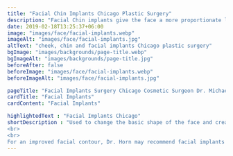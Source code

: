```yaml
---
title: "Facial Chin Implants Chicago Plastic Surgery"
description: "Facial Chin implants give the face a more proportionate look and shape. They can be used to enhance the cheeks, chin or jawbone. Call 312-202-9000 to learn more."
date: 2019-02-18T13:25:37+06:00
image: "images/face/facial-implants.webp"
imageAlt: "images/face/facial-implants.jpg"
altText: "cheek, chin and facial implants Chicago plastic surgery"
bgImage: "images/backgrounds/page-title.webp"
bgImageAlt: "images/backgrounds/page-title.jpg"
beforeAfter: false
beforeImage: "images/face/facial-implants.webp"
beforeImageAlt: "images/face/facial-implants.jpg"

pageTitle: "Facial Implants Surgery Chicago Cosmetic Surgeon Dr. Michael Horn"
cardTitle: "Facial Implants"
cardContent: "Facial Implants"

highlightedText : "Facial Implants Chicago"
shortDescription : "Used to change the basic shape of the face and create a more proportioned look, facial implants can be placed along the jawline or used to enhance the cheekbones or chin. The implants come in a range of shapes and sizes and may be manufactured from a number of materials. Incisions for facial implants can usually be carefully hidden in facial contours, ensuring a natural result. Typically performed as an outpatient surgery with general anesthesia or local anesthesia with sedation, facial implants can be a highly effective option for many patients. Temporary side effects may include stiffness, numbness, and swelling, and most patients are able to return to light activities in one to two weeks.
<br>
<br>
For an improved facial contour, Dr. Horn may recommend facial implants to patients at his Chicago practice. An extremely effective facial plastic surgery option, the implants create a balanced and attractive look."
---
```


